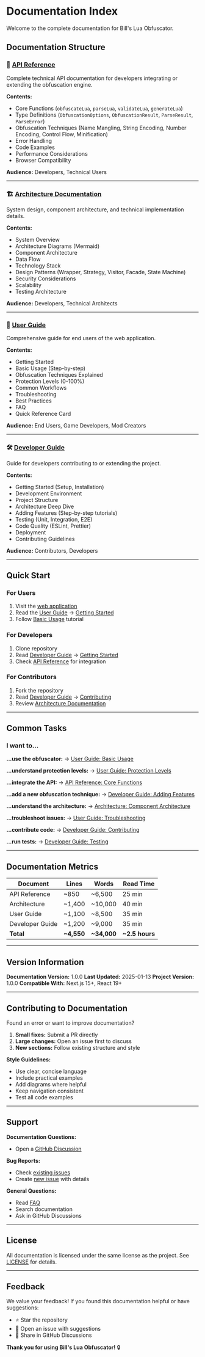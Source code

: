 # Documentation Index

Welcome to the complete documentation for Bill's Lua Obfuscator.

## Documentation Structure

### 📘 [API Reference](./API_REFERENCE.md)

Complete technical API documentation for developers integrating or extending the obfuscation engine.

**Contents:**

- Core Functions (`obfuscateLua`, `parseLua`, `validateLua`, `generateLua`)
- Type Definitions (`ObfuscationOptions`, `ObfuscationResult`, `ParseResult`, `ParseError`)
- Obfuscation Techniques (Name Mangling, String Encoding, Number Encoding, Control Flow, Minification)
- Error Handling
- Code Examples
- Performance Considerations
- Browser Compatibility

**Audience:** Developers, Technical Users

---

### 🏗️ [Architecture Documentation](./ARCHITECTURE.md)

System design, component architecture, and technical implementation details.

**Contents:**

- System Overview
- Architecture Diagrams (Mermaid)
- Component Architecture
- Data Flow
- Technology Stack
- Design Patterns (Wrapper, Strategy, Visitor, Facade, State Machine)
- Security Considerations
- Scalability
- Testing Architecture

**Audience:** Developers, Technical Architects

---

### 👤 [User Guide](./USER_GUIDE.md)

Comprehensive guide for end users of the web application.

**Contents:**

- Getting Started
- Basic Usage (Step-by-step)
- Obfuscation Techniques Explained
- Protection Levels (0-100%)
- Common Workflows
- Troubleshooting
- Best Practices
- FAQ
- Quick Reference Card

**Audience:** End Users, Game Developers, Mod Creators

---

### 🛠️ [Developer Guide](./DEVELOPER_GUIDE.md)

Guide for developers contributing to or extending the project.

**Contents:**

- Getting Started (Setup, Installation)
- Development Environment
- Project Structure
- Architecture Deep Dive
- Adding Features (Step-by-step tutorials)
- Testing (Unit, Integration, E2E)
- Code Quality (ESLint, Prettier)
- Deployment
- Contributing Guidelines

**Audience:** Contributors, Developers

---

## Quick Start

### For Users

1. Visit the [web application](https://your-deployment-url.vercel.app)
2. Read the [User Guide](./USER_GUIDE.md) → [Getting Started](./USER_GUIDE.md#getting-started)
3. Follow [Basic Usage](./USER_GUIDE.md#basic-usage) tutorial

### For Developers

1. Clone repository
2. Read [Developer Guide](./DEVELOPER_GUIDE.md) → [Getting Started](./DEVELOPER_GUIDE.md#getting-started)
3. Check [API Reference](./API_REFERENCE.md) for integration

### For Contributors

1. Fork the repository
2. Read [Developer Guide](./DEVELOPER_GUIDE.md) → [Contributing](./DEVELOPER_GUIDE.md#contributing)
3. Review [Architecture Documentation](./ARCHITECTURE.md)

---

## Common Tasks

### I want to...

**...use the obfuscator:**
→ [User Guide: Basic Usage](./USER_GUIDE.md#basic-usage)

**...understand protection levels:**
→ [User Guide: Protection Levels](./USER_GUIDE.md#protection-levels)

**...integrate the API:**
→ [API Reference: Core Functions](./API_REFERENCE.md#core-functions)

**...add a new obfuscation technique:**
→ [Developer Guide: Adding Features](./DEVELOPER_GUIDE.md#adding-features)

**...understand the architecture:**
→ [Architecture: Component Architecture](./ARCHITECTURE.md#component-architecture)

**...troubleshoot issues:**
→ [User Guide: Troubleshooting](./USER_GUIDE.md#troubleshooting)

**...contribute code:**
→ [Developer Guide: Contributing](./DEVELOPER_GUIDE.md#contributing)

**...run tests:**
→ [Developer Guide: Testing](./DEVELOPER_GUIDE.md#testing)

---

## Documentation Metrics

| Document        | Lines      | Words       | Read Time      |
| --------------- | ---------- | ----------- | -------------- |
| API Reference   | ~850       | ~6,500      | 25 min         |
| Architecture    | ~1,400     | ~10,000     | 40 min         |
| User Guide      | ~1,100     | ~8,500      | 35 min         |
| Developer Guide | ~1,200     | ~9,000      | 35 min         |
| **Total**       | **~4,550** | **~34,000** | **~2.5 hours** |

---

## Version Information

**Documentation Version:** 1.0.0
**Last Updated:** 2025-01-13
**Project Version:** 1.0.0
**Compatible With:** Next.js 15+, React 19+

---

## Contributing to Documentation

Found an error or want to improve documentation?

1. **Small fixes:** Submit a PR directly
2. **Large changes:** Open an issue first to discuss
3. **New sections:** Follow existing structure and style

**Style Guidelines:**

- Use clear, concise language
- Include practical examples
- Add diagrams where helpful
- Keep navigation consistent
- Test all code examples

---

## Support

**Documentation Questions:**

- Open a [GitHub Discussion](https://github.com/BillChirico/LUA-Obfuscator/discussions)

**Bug Reports:**

- Check [existing issues](https://github.com/BillChirico/LUA-Obfuscator/issues)
- Create [new issue](https://github.com/BillChirico/LUA-Obfuscator/issues/new) with details

**General Questions:**

- Read [FAQ](./USER_GUIDE.md#faq)
- Search documentation
- Ask in GitHub Discussions

---

## License

All documentation is licensed under the same license as the project. See [LICENSE](../LICENSE) for details.

---

## Feedback

We value your feedback! If you found this documentation helpful or have suggestions:

- ⭐ Star the repository
- 📝 Open an issue with suggestions
- 💬 Share in GitHub Discussions

**Thank you for using Bill's Lua Obfuscator!** 🔒
